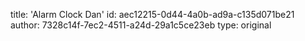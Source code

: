 title: 'Alarm Clock Dan'
id: aec12215-0d44-4a0b-ad9a-c135d071be21
author: 7328c14f-7ec2-4511-a24d-29a1c5ce23eb
type: original
